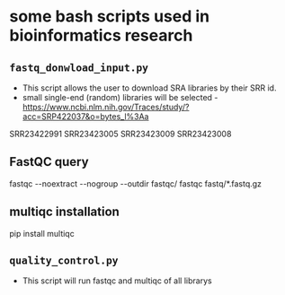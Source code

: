 # some bash scripts used in bioinformatics research

## `fastq_donwload_input.py`
- This script allows the user to download SRA libraries by their SRR id.
- small single-end (random) libraries will be selected - https://www.ncbi.nlm.nih.gov/Traces/study/?acc=SRP422037&o=bytes_l%3Aa

SRR23422991
SRR23423005
SRR23423009
SRR23423008

## FastQC query
fastqc --noextract --nogroup --outdir fastqc/ fastqc fastq/*.fastq.gz

## multiqc installation
pip install multiqc

## `quality_control.py`
- This script will run fastqc and multiqc of all librarys
